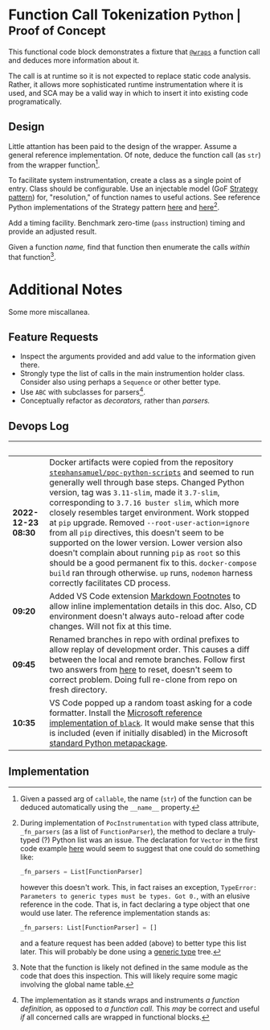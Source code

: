 # Function Call Tokenization <small>Python | Proof of Concept</small>

This functional code block demonstrates a fixture that [`@wraps`](https://docs.python.org/3/library/functools.html#functools.wraps)
a function call and deduces more information about it.

The call is at runtime so it is not expected to replace static code analysis.
Rather, it allows more sophisticated runtime instrumentation where it is used,
and SCA may be a valid way in which to insert it into existing code
programatically.

## Design

Little attantion has been paid to the design of the wrapper. Assume a general
reference implementation. Of note, deduce the function call (as `str`) from the
wrapper function[^1].

To facilitate system instrumentation, create a class as a single point of
entry. Class should be configurable. Use an injectable model (GoF [Strategy pattern](https://www.gofpatterns.com/behavioral/patterns/strategy-pattern.php))
for, "resolution," of function names to useful actions. See reference Python
implementations of the Strategy pattern [here](https://www.geeksforgeeks.org/strategy-method-python-design-patterns/) and [here](https://www.giacomodebidda.com/posts/strategy-pattern-in-python/)[^2].

Add a timing facility. Benchmark zero-time (`pass` instruction) timing and
provide an adjusted result.

Given a function _name,_ find that function then enumerate the calls _within_
that function[^3].

# Additional Notes

Some more miscallanea.

## Feature Requests

- Inspect the arguments provided and add value to the information given there.
- Strongly type the list of calls in the main instrumention holder class.
  Consider also using perhaps a `Sequence` or other better type.
- Use `ABC` with subclasses for parsers[^4].
- Conceptually refactor as _decorators,_ rather than _parsers._

## Devops Log

|&nbsp;|&nbsp;
|---|---
|**2022-12-23 08:30**|Docker artifacts were copied from the repository [`stephansamuel/poc-python-scripts`](https://github.com/stephansamuel/poc-python-scripts) and seemed to run generally well through base steps. Changed Python version, tag was `3.11-slim`, made it `3.7-slim`,  corresponding to `3.7.16 buster slim`, which more closely resembles target environment. Work stopped at `pip` upgrade. Removed `--root-user-action=ignore` from all `pip` directives, this doesn't seem to be supported on the lower version. Lower version also doesn't complain about running `pip` as `root` so this should be a good permanent fix to this. `docker-compose build` ran through otherwise. `up` runs, `nodemon` harness correctly facilitates CD process.
|**09:20**|Added VS Code extension [Markdown Footnotes](https://marketplace.visualstudio.com/items?itemName=bierner.markdown-footnotes) to allow inline implementation details in this doc. Also, CD environment doesn't always auto-reload after code changes. Will not fix at this time.
|**09:45**|Renamed branches in repo with ordinal prefixes to allow replay of development order. This causes a diff between the local and remote branches. Follow first two answers from [here](https://stackoverflow.com/questions/27157166/sync-all-branches-with-git) to reset, doesn't seem to correct problem. Doing full re-clone from repo on fresh directory.
|**10:35**|VS Code popped up a random toast asking for a code formatter. Install the [Microsoft reference implementation of `black`](https://marketplace.visualstudio.com/items?itemName=ms-python.black-formatter). It would make sense that this is included (even if initially disabled) in the Microsoft [standard Python metapackage](https://marketplace.visualstudio.com/items?itemName=ms-python.python).

## Implementation

[^1]: Given a passed arg of `callable`, the name (`str`) of the function can be
deduced automatically using the `__name__` property.
[^2]: During implementation of `PocInstrumentation` with typed class attribute,
`_fn_parsers` (as a list of `FunctionParser`), the method to declare a
truly-typed (?) Python list was an issue. The declaration for `Vector` in the
first code example [here](https://docs.python.org/3.7/library/typing.html#type-aliases)
would seem to suggest that one could do something like:
      ```python
      _fn_parsers = List[FunctionParser]
      ```
      however this doesn't work. This, in fact raises an exception, `TypeError:
      Parameters to generic types must be types. Got 0.`, with an elusive
      reference in the code. That is, in fact declaring a type object that one
      would use later. The reference implementation stands as:
      ```python
      _fn_parsers: List[FunctionParser] = []
      ```
      and a feature request has been added (above) to better type this list
      later. This will probably be done using a [generic type](https://textbooks.cs.ksu.edu/cc410/iii-web/20-extras/03-python-generics/)
      tree.
[^3]: Note that the function is likely not defined in the same module as the
      code that does this inspection. This will likely require some magic
      involving the global name table.
[^4]: The implementation as it stands wraps and instruments _a function
      definition,_ as opposed to _a function call._ This _may_ be correct and
      useful _if_ all concerned calls are wrapped in functional blocks.
